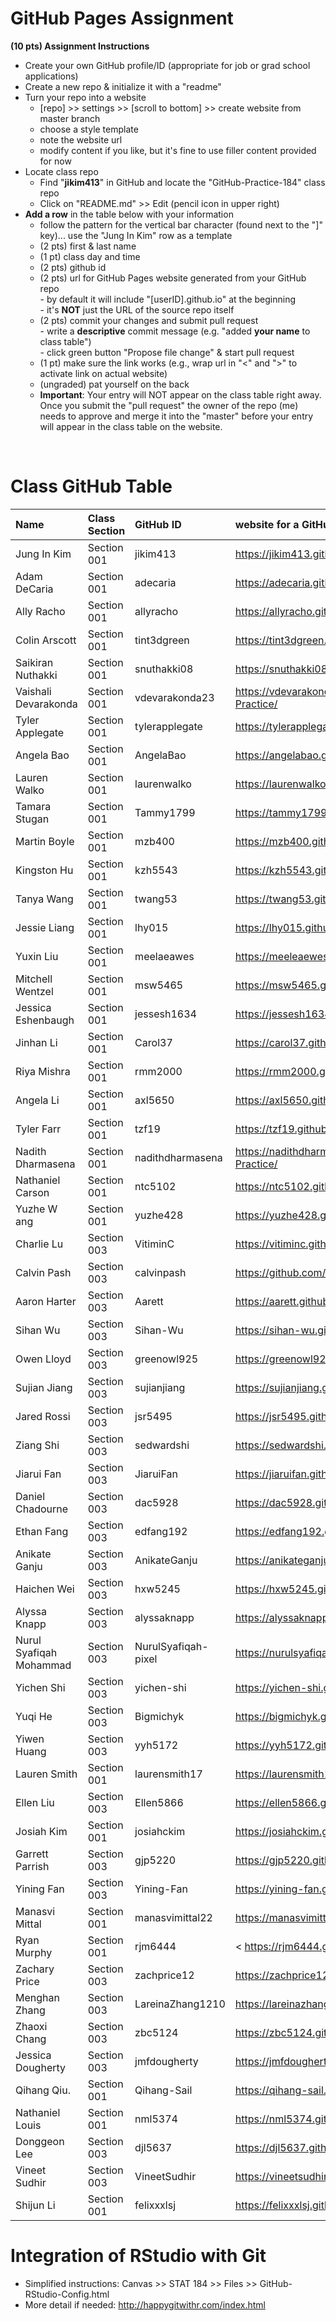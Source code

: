  
# GitHub Pages Assignment

**(10 pts) Assignment Instructions**

- Create your own GitHub profile/ID (appropriate for job or grad school applications)  
- Create a new repo & initialize it with a "readme"   
- Turn your repo into a website  
    - [repo] >> settings >> [scroll to bottom] >> create website from master branch  
    - choose a style template 
    - note the website url  
    - modify content if you like, but it's fine to use filler content provided for now  
- Locate class repo
    - Find "**jikim413**" in GitHub and locate the "GitHub-Practice-184" class repo
    - Click on "README.md" >> Edit (pencil icon in upper right)
- **Add a row** in the table below with your information 
    - follow the pattern for the vertical bar character (found next to the "]" key)... use the "Jung In Kim" row as a template
    - (2 pts) first & last name  
    - (1 pt) class day and time
    - (2 pts) github id  
    - (2 pts) url for GitHub Pages website generated from your GitHub repo   
            - by default it will include "[userID].github.io" at the beginning   
            - it's **NOT** just the URL of the source repo itself  
    - (2 pts) commit your changes and submit pull request   
            - write a **descriptive** commit message (e.g. "added **your name** to class table")  
            - click green button "Propose file change" & start pull request  
    - (1 pt) make sure the link works (e.g., wrap url in "<" and ">" to activate link on actual website)  
    - (ungraded) pat yourself on the back
    - **Important**: Your entry will NOT appear on the class table right away.  Once you submit the "pull request" the owner of the repo (me) needs to approve and merge it into the "master" before your entry will appear in the class table on the website. 

<br>

# Class GitHub Table 

|Name                     |Class Section        |GitHub ID             |website for a GitHub repo                                |  
|:------------------------|:--------------------|:---------------------|:--------------------------------------------------------|  
| Jung In Kim             | Section 001         | jikim413             | <https://jikim413.github.io/>                           | 
| Adam DeCaria            | Section 001         | adecaria             | <https://adecaria.github.io/Github-Practice-Demo/>      |
| Ally Racho              | Section 001         | allyracho            | <https://allyracho.github.io/Github-Practice---Stat184/>|
| Colin Arscott           | Section 001         | tint3dgreen          | <https://tint3dgreen.github.io/184-practice/>           |
| Saikiran Nuthakki       | Section 001         | snuthakki08          | <https://snuthakki08.github.io/STAT-184/>               |
| Vaishali Devarakonda    | Section 001         | vdevarakonda23       | <https://vdevarakonda23.github.io/Stat-184-GitHub-Practice/>  |
| Tyler Applegate         | Section 001         | tylerapplegate       | <https://tylerapplegate.github.io/GitHubPractice/>      |
| Angela Bao              | Section 001         | AngelaBao            | <https://angelabao.github.io/github-stat184/>           |
| Lauren Walko            | Section 001         | laurenwalko          |  https://laurenwalko.github.io/githubpractice184/       |
| Tamara Stugan           | Section 001         | Tammy1799            | <https://tammy1799.github.io/Github-Practice-Demo/>
| Martin Boyle            | Section 001         | mzb400               | <https://mzb400.github.io/Github-Practice/>             |
| Kingston Hu             | Section 001         | kzh5543              | <https://kzh5543.github.io/kingstonhu/>                 |
| Tanya Wang              | Section 001         | twang53              | <https://twang53.github.io/STAT184/>                    |
| Jessie Liang            | Section 001         | lhy015               | <https://lhy015.github.io/Github-Practice-184/>         |
| Yuxin Liu               | Section 001         | meelaeawes           | <https://meeleaewes.github.io/yuxinliu/>                |
| Mitchell Wentzel        | Section 001         | msw5465              | <https://msw5465.github.io/msw5465/>                    |
| Jessica Eshenbaugh      | Section 001         | jessesh1634          | <https://jessesh1634.github.io/Practice-Repository/>    |
| Jinhan Li               | Section 001         | Carol37              | <https://carol37.github.io/STAT-184/>                   |
| Riya Mishra             | Section 001         | rmm2000              | <https://rmm2000.github.io/GithubPractice/>             |
| Angela Li               | Section 001         | axl5650              | <https://axl5650.github.io/>                            |
| Tyler Farr              | Section 001         | tzf19                | <https://tzf19.github.io/Farr_Tyler_Stat184/>           |
| Nadith Dharmasena       | Section 001         | nadithdharmasena     | <https://nadithdharmasena.github.io/Stat-184-Github-Practice/> |
| Nathaniel Carson        | Section 001         | ntc5102              | <https://ntc5102.github.io/repo/>                       |
| Yuzhe W ang             | Section 001         | yuzhe428             | <https://yuzhe428.github.io/Yuzhe-Repo/>                |
| Charlie Lu              | Section 003         | VitiminC             | <https://vitiminc.github.io/GitHub-Practice-STAT-184/>  |
| Calvin Pash             | Section 003         | calvinpash           | <https://github.com/calvinpash/urban-octo-carnival>     |
| Aaron Harter            | Section 003         | Aarett               | <https://aarett.github.io/STAT184_GitHub_Practice_amh7015/>|  
| Sihan Wu                | Section 003         | Sihan-Wu             | <https://sihan-wu.github.io/repo/>
| Owen Lloyd              | Section 003         | greenowl925          | <https://greenowl925.github.io/stat184>                 |  
| Sujian Jiang            | Section 003         | sujianjiang          | <https://sujianjiang.github.io/sujian/>                 |
| Jared Rossi             | Section 003         | jsr5495              | <https://jsr5495.github.io/jsr-repo/>                   |
| Ziang Shi               | Section 003         | sedwardshi           | <https://sedwardshi.github.io/ziang-repo-practice/>     |
| Jiarui Fan              | Section 003         | JiaruiFan            | <https://jiaruifan.github.io/readme/>                   |
| Daniel Chadourne        | Section 003         | dac5928              | <https://dac5928.github.io/Stat-184-Repo/>              |
| Ethan Fang              | Section 003         | edfang192            | <https://edfang192.github.io/Projects/>                 | 
| Anikate Ganju           | Section 003         | AnikateGanju         | <https://anikateganju.github.io/Stat_Playground/>       |
| Haichen Wei             | Section 003         | hxw5245              | <https://hxw5245.github.io/Wei_Repo/>                   |
| Alyssa Knapp            | Section 003         | alyssaknapp          | <https://alyssaknapp.github.io/AlyssaKnapp-Repo/>       |
| Nurul Syafiqah Mohammad | Section 003         | NurulSyafiqah-pixel  | <https://nurulsyafiqah-pixel.github.io/Nurul-repo-lab/> | 
| Yichen Shi              | Section 003         | yichen-shi           | <https://yichen-shi.github.io/Practice/>
| Yuqi He                 | Section 003         | Bigmichyk            | https://bigmichyk.github.io/Yuqi-repo/                  |
| Yiwen Huang             | Section 003         | yyh5172              | <https://yyh5172.github.io/Fall2020_STAT184/>           |
| Lauren Smith            | Section 001         | laurensmith17        | https://laurensmith17.github.io/stat184/                |
| Ellen Liu               | Section 003         | Ellen5866            | <https://ellen5866.github.io/GitHub-Practice-184/>      |
| Josiah Kim | Section 001  | josiahckim | <https://josiahckim.github.io/GitHub-Practice/>|
| Garrett Parrish         | Section 003         | gjp5220              | <https://gjp5220.github.io/Stats184GP/>                 |
| Yining Fan              | Section 003         | Yining-Fan           | <https://yining-fan.github.io/Yining-Repo/>             |
| Manasvi Mittal          | Section 001         | manasvimittal22      | <https://manasvimittal22.github.io/DS-Fall-2020/>       |
| Ryan Murphy             | Section 001         | rjm6444              | < https://rjm6444.github.io/Githbu-Practice-184/>       |
| Zachary Price           | Section 003         | zachprice12          | <https://zachprice12.github.io/Stat-184/>               | 
| Menghan Zhang           | Section 003         | LareinaZhang1210     | <https://lareinazhang1210.github.io/Menghan-Repo/>      | 
| Zhaoxi Chang            | Section 003         | zbc5124              | <https://zbc5124.github.io/Zhaoxi-Repo/>                |
| Jessica Dougherty       | Section 003 |jmfdougherty |  https://jmfdougherty.github.io/Dougherty-Stat184/
| Qihang Qiu.             | Section 001         | Qihang-Sail          | <https://qihang-sail.github.io/GitHub-Practice-184/.>.  |
| Nathaniel Louis         | Section 001         | nml5374              | <https://nml5374.github.io/>                            |
| Donggeon Lee            | Section 003         | djl5637              | <https://djl5637.github.io/STAT184/>                    | 
| Vineet Sudhir           | Section 003         | VineetSudhir         | <https://vineetsudhir.github.io/Vineet-Repo/>           |
| Shijun Li               | Section 001         | felixxxlsj           | <https://felixxxlsj.github.io/Shijun-Li/>               |
# Integration of RStudio with Git

- Simplified instructions: Canvas >> STAT 184 >> Files >> GitHub-RStudio-Config.html  
- More detail if needed: <http://happygitwithr.com/index.html>


